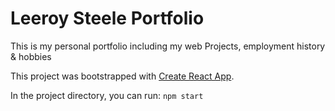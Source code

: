 # Leeroy Steele Portfolio 

This is my personal portfolio including my web Projects, employment history & hobbies  

This project was bootstrapped with [Create React App](https://github.com/facebook/create-react-app).

In the project directory, you can run: `npm start`
